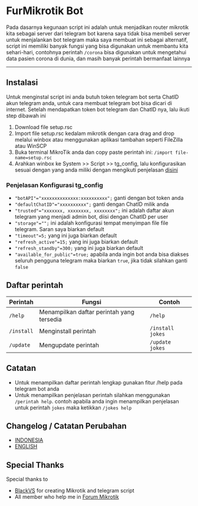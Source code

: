 # FurMikrotik Bot
Pada dasarnya kegunaan script ini adalah untuk menjadikan router mikrotik kita sebagai server dari telegram bot
karena saya tidak bisa membeli server untuk menjalankan bot telegram maka saya membuat ini sebagai alternatif,
script ini memiliki banyak fungsi yang bisa digunakan untuk membantu kita sehari-hari, contohnya perintah `/corona`
bisa digunakan untuk mengetahui data pasien corona di dunia, dan masih banyak perintah bermanfaat lainnya

---

## Instalasi
Untuk menginstal script ini anda butuh token telegram bot serta ChatID akun telegram anda, untuk cara membuat telegram bot bisa dicari di internet.
Setelah mendapatkan token bot telegram dan ChatID nya, lalu ikuti step dibawah ini

1. Download file setup.rsc
2. Import file setup.rsc kedalam mikrotik dengan cara drag and drop melalui winbox atau menggunakan aplikasi tambahan seperti FileZilla atau WinSCP
3. Buka terminal MikroTik anda dan copy paste perintah ini: `/import file-name=setup.rsc`
4. Arahkan winbox ke System >> Script >> tg_config, lalu konfigurasikan sesuai dengan yang anda miliki dengan mengikuti penjelasan [disini](#penjelasan-konfigurasi-tg_config)

### Penjelasan Konfigurasi tg_config
* `"botAPI"="xxxxxxxxxxxxxx:xxxxxxxxxx";` ganti dengan bot token anda
* `"defaultChatID"="xxxxxxxxxx";` ganti dengan ChatID milik anda
* `"trusted"="xxxxxxx, xxxxxxxx, xxxxxxxx";` ini adalah daftar akun telegram yang menjadi admin bot, diisi dengan ChatID per user
* `"storage"="";` ini adalah konfigurasi tempat menyimpan file file telegram. Saran saya biarkan default
* `"timeout"=5;` yang ini juga biarkan default
* `"refresh_active"=15;` yang ini juga biarkan default
* `"refresh_standby"=300;` yang ini juga biarkan default
* `"available_for_public"=true;` apabila anda ingin bot anda bisa diakses seluruh pengguna telegram maka biarkan `true`, jika tidak silahkan ganti `false`

## Daftar perintah
| Perintah | Fungsi | Contoh |
| -------- | ------ | ------ |
| ``/help`` |  Menampilkan daftar perintah yang tersedia | ``/help`` |
| ``/install`` |  Menginstall perintah | `/install jokes` |
| ``/update`` |  Mengupdate perintah | `/update jokes` |

## Catatan
* Untuk menampilkan daftar perintah lengkap gunakan fitur /help pada telegram bot anda
* Untuk menampilkan penjelasan perintah silahkan menggunakan `/perintah help`. contoh apabila anda ingin menampilkan penjelasan untuk perintah `jokes` maka ketikkan `/jokes help`

## Changelog / Catatan Perubahan
* [INDONESIA](CHANGELOG-ID.md)
* [ENGLISH](CHANGELOG-EN.md)

## Special Thanks
Special thanks to 
* [BlackVS](https://github.com/BlackVS/Mikrotik-scripts/tree/master/scripts/Telegram%20bot%20for%20Mikrotik) for creating Mikrotik and telegram script
* All member who help me in [Forum Mikrotik](https://forum.mikrotik.com/index.php)
